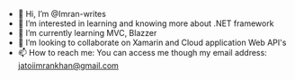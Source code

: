 - 👋 Hi, I’m @Imran-writes
- 👀 I’m interested in learning and knowing more about .NET framework
- 🌱 I’m currently learning MVC, Blazzer
- 💞️ I’m looking to collaborate on Xamarin and Cloud application Web API's
- 📫 How to reach me: You can access me though my email address: jatoiimrankhan@gmail.com

<!---
Imran-writes/Imran-writes is a ✨ special ✨ repository because its `README.md` (this file) appears on your GitHub profile.
You can click the Preview link to take a look at your changes.
--->
